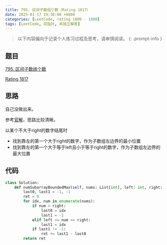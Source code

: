 ```yaml
---
title: 795. 区间子数组个数（Rating 1817）
date: 2025-01-17 19:30:00 +0800
categories: [LeetCode, rating 1800 - 1900]
tags: [LeetCode, 双指针, 未独立解答]
---
```


> 以下内容偏向于记录个人练习过程及思考，请审慎阅读。
{: .prompt-info }

## 题目

[795. 区间子数组个数](https://leetcode.cn/problems/number-of-subarrays-with-bounded-maximum)

[Rating 1817](https://zerotrac.github.io/leetcode_problem_rating/#/)

## 思路

自己没做出来。

参考[官解](https://leetcode.cn/problems/number-of-subarrays-with-bounded-maximum/solutions/1986565/qu-jian-zi-shu-zu-ge-shu-by-leetcode-sol-7it1/)，思路比较清晰。

以某个不大于right的数字结尾时

- 找到靠左的第一个大于right的数字，作为子数组左边界的最小位置
- 找到靠左的第一个大于等于left且小于等于right的数字，作为子数组左边界的最大位置

## 代码

```python
class Solution:
    def numSubarrayBoundedMax(self, nums: List[int], left: int, right: int) -> int:
        last0, last1 = -1, -1
        ret = 0
        for idx, num in enumerate(nums):
            if num > right:
                last0 = idx
                last1 = -1
            elif left <= num <= right:
                last1 = idx
            if last1 != -1:
                ret += last1 - last0
        return ret
```